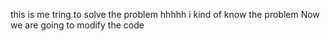 this is me tring to solve the problem 
hhhhh
i kind of know the problem 
Now we are going to modify the code

